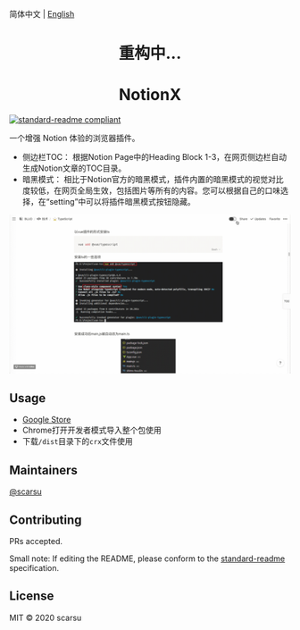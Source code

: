 简体中文 | [English](./README.md)

<h1 align="center">重构中...</h1>
<h1 align="center">NotionX</h1>

[![standard-readme compliant](https://img.shields.io/badge/standard--readme-OK-green.svg?style=flat-square)](https://github.com/RichardLitt/standard-readme)

一个增强 Notion 体验的浏览器插件。

- 侧边栏TOC： 根据Notion Page中的Heading Block 1-3，在网页侧边栏自动生成Notion文章的TOC目录。
- 暗黑模式： 相比于Notion官方的暗黑模式，插件内置的暗黑模式的视觉对比度较低，在网页全局生效，包括图片等所有的内容。您可以根据自己的口味选择，在“setting”中可以将插件暗黑模式按钮隐藏。

![preview](./img/preview_v2.gif)

## Usage

- [Google Store](..)
- Chrome打开开发者模式导入整个包使用
- 下载`/dist`目录下的`crx`文件使用

## Maintainers

[@scarsu](https://github.com/scarsu)

## Contributing

PRs accepted.

Small note: If editing the README, please conform to the [standard-readme](https://github.com/RichardLitt/standard-readme) specification.

## License

MIT © 2020 scarsu
